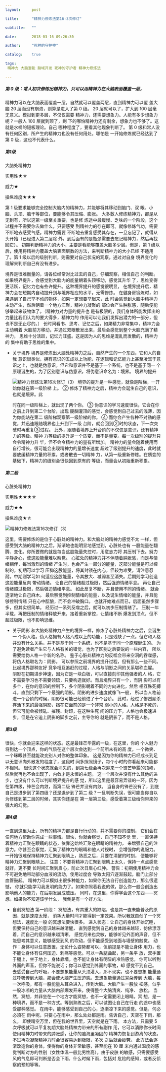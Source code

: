 ```yaml
---
layout:     post

title:      "精神力修炼法第16-3次修订"

subtitle:   ""

date:       2018-03-16 09:26:30

author:     "死神的守护神"

catalog:    true

tags:
 精神力 大脑潜能 脑域开发 死神的守护者 精神力修炼法

---
```




##### 第 0 级：常人初次修炼出精神力，只可以用精神力在大脑表面覆盖一层，
精神力可以在大脑表面覆盖一层，自然就可以覆盖两层，直到精神力可以覆
盖大脑 20 层而没有崩溃，则算是进入了第 0 级。
20 层就可以了，扩大到 100 层毫无意义。模拟到更多层，不仅仅需要
精神力，还需要想象力。人能有多少想象力呢？一般人 100 层就到顶了，剩
下的哪怕精神力还有剩余，想象力也不够了。这就是水桶的短板理论。自己
哪种程度了，要看其他现象判断了。
第 0 级和常人没有任何区别，所产生的精神力也没有任何用处。哪怕是
一开始修炼就已经达到了第 0 级，这也不代表什么。

##### 第1级

大脑处精神力

实用性★☆

威力★

操纵难度★★★



第 1 级要求能够完全控制大脑内的精神力，并能够将其移动到脑门、双
眼、小脑、头顶、脑干等部位，要能够令其压缩、膨胀。
大多数人修练精神力，都是从无到有，所以这第一级至关重要，也是修
炼途中最缓慢、乏味的一个阶段，这个过程并不需要你去做什么，只要感受
到精神力的存在即可。就像修炼气功，需要不断地去感受气感。精神力需要
不断地去重复感受其存在，一旦忘记了，就得从头开始（已经进入第二层除
外，到后面有的是瓶颈需要去忘记精神力，然后再找回它）。
初期判断精神力的大小，主要是看能够覆盖大脑多少层。但是，第 1
级以后，使用将精神力覆盖大脑表面层数的方法，来判断精神力的大小已经
不适用了。第 1 级以后的级别判断，则需要对自己状况的观察。通过对自身
境界变化的理解来判断自己有没有进步。

境界是很难衡量的，请各位经常对比过去的自己，仔细观察，相信自己
的判断。如果境界提升，会感觉到大脑内的能量朝着头顶移动，感觉其升华
了，思维变得更活跃，记忆力也有些许提升。这种境界提升的感觉很明显，
在境界提升后，精神力会在短期内自动提升到与境界相应的水平，无需修炼。
在健身房锻炼时，如果遇到了自己举不动的物体，如果一定想要举起来，此
时会感觉到大脑中精神力主动产生，然后朝着一个地方汇聚，精神力凝聚的
部位会产生肿胀感，随后便能够举起来该物体了。（精神力对力量的提升也
是有极限的，我们身体所能发挥出的力量比我们认为的要大得多，精神力的
作用可以让我们发挥出潜力的一部分，但也不是无止尽的。）
长时间看书、思考、记忆之后，如果精力非常集中，精神力会主动朝着
大脑前方移动，并通过双眼散发出来，最后会感觉到整个大脑充满了精神力，
思维十分活跃，记忆力旺盛。这是因为人的思维是混乱而发散的，精神力的
集中有助于思维的集中。

* 关于境界
    境界是修炼出大脑处精神力之后，自然产生的一个东西，它和人的自我
    意识很类似，拥有意识的五成以上功能，在逻辑和记忆能力上甚至凌驾于意
    识之上，也就是伪意识。但它和意识并不是基于一个系统，也不是基于同一
    个原理诞生的，为了区别意识与伪意识，将伪意识命名为：境界。
    境界的提升

     ![精神力修炼法第16次修订（3）](/img/xiulian/xiulian16-3-1.jpg)
    境界的提升是一种感觉，就像是阶梯，一开始你就在第一级阶梯
    上。
    ②
    修炼了精神力之后，精神力会诞生自己的意识，也就是境界。此

    时在同一级阶梯上，就出现了两个你。
    ③
    伪意识的学习速度很快，它会在你之前上升到第二个台阶，出现
    醍醐灌顶的感觉，会感觉到自己过去的浅薄，因为你能站在第二
    级阶梯观察第一级阶梯的你。
    ④
    而你会产生各种不对劲的感觉，并迅速跟随境界也上升到下一级
    台阶，就会回到②时的状态，下一次突破时再重复③过程。
    此外，跟随着境界上升台阶的不仅仅是意识，还有精神力的等级。精神
    力等级的提升是一个质变，而不是量变。每一次级别的提升只会令精神力升
    华，但不会令精神力的量有所增加。
    精神力的量会随着使用而自行增长，很可能会出现精神力的量增长速度
    超过了级别提升的速度，此时就要放缓精神力量的积累，或者散去一切精神
    力，从第一级重新修炼。在质变的基础下，精神力的级别会很快回到原有的
    等级，而量会从初始重新积累。

##### 第二级
心脏处精神力

实用性★★★☆

威力★★

操纵难度★☆


![精神力修炼法第16次修订（3）](/img/xiulian/xiulian16-3-2.jpg)

这里，需要修炼的是位于心脏处的精神力。和大脑处的精神力感觉不太
一样，但感受到大脑的精神力之后，渐渐地也能明显地感觉到，心脏处也有
一股能量在翻腾、变化。你所要做的就是每当这股能量失控时，用意志力将
其压制下去。努力平静身心，使这股能量难以察觉。
心脏处的精神力并不伴随着肿胀感，而是与情绪相伴，每当激烈的情绪
产生时，也会产生一部分的能量，这部分能量是可以控制的。初期可以学习
压抑这股能量，将其封锁在内心，但较为难受，请注意忍耐。中期则学习如
何适应这股能量，令其放大、减弱甚至消失。后期则学习创造这股能量反向
带动情绪。
让自己的情绪超过极限，然后强迫情绪平息。
再让自己情绪超过极限，然后强迫情绪平息。
如此反复不断，并且使用不同的情绪。
就会逐渐地让自己麻木。
最后察觉到控制情绪的能量，以及诞生情绪的能量，并且能够控制情绪
只在心中酝酿，而不会冲破胸口。
也就开始难点而已，后面虽然步骤多，但其实很简单。
经历过一系列反噬之后，就可以初步压制情绪了。
压制一年半载，再把压制的情绪释放开来，接着重新掌控，让情绪不断
爆发到顶点，但不超过极限，也不影响思维。

* 关于阴影
    和大脑处精神力产生的境界一样，修炼了心脏处精神力之后，会诞生一
    个伪人格。伪人格拥有人格八成以上的功能，只是残缺了一点，但它和人格
    并没有什么关系，并不是基于同一个系统，也不是基于同一个原理诞生的。
    为了避免读者产生它与人格有关的错觉，也为了区别之后要说的一些内容，
    所以需要给伪人格一个新的名称。
    鉴于心脏处精神力的反噬会带来空洞的吞噬感，将伪人格取名为：阴影。
    可以参照之前境界的提升过程，但有那么一些不同。比起境界那种友好
    竞争相互追赶的过程，人格与阴影之间的关系堪称血腥。
    阴影在初期进步神速，因为它是一块白板，可以直接刻印其他强者的人
    格，它不需要学习也不需要领悟，只要构造就好。而且境界只有一个，而阴
    影可以有多个，在你的意识的控制下，多个阴影朝着不同的方向进化，然后
    相互殊死搏斗，直到只剩下一个最强的阴影。阴影的进步速度就像飞一般，
    所以当人格前进一个台阶的时候，阴影很可能已经前进了十个台阶。
    此时，经过了惨烈厮杀存活下来的最强阴影，挡在它面前的是一个非常
    弱小的人格。人格是不死的，但它可能会被倾轧、摧残、封印，在这种生死
    间的压力下，人格也会极速进步，但是在它追上阴影的脚步之前，主导你的
    就是阴影了，而不是人格。

##### 第3级
很快，你就会迎来这样的状态。这是最锋芒毕露的一级，在这里，你的
个人魅力将到达一个顶点，你的气质在这个层次会达到一个前所未有的高
度，一个微笑、一个眯眼甚至就能改变别人对你的整体印象。
这是因为你的精神力已经成长到足以无意识向外散发的程度了，这段时
间多照照镜子，每个小时的你看起来可能都不相同。
很快这个状态就会消失的，到第七级会再次迎来一个锋芒毕露的顶峰，
然后就再也不会出现了，内敛才是永恒的主题。
这一个层次并没有什么其他的进步，也没有什么可以判断境界提升的感
觉，所以这里是最容易弄错的一环。因为在第四级，锋芒会内敛，而第二级
锋芒并没有内敛。
当自身的锋芒没有了，到底自己是进步到了第四级？还是退步到了第二
级？一旦判断失误，很可能当你自以为修炼到第二层的时候，其实你还是在
第一层第三级，感受着第三级给你带来的强大的幻觉。

##### 第4级
一直到这里为止，所有的精神力都是自行行动的，并不需要你的控制，
它们会在任何地方帮助你完成一些事情。很快，你就会察觉，自己不知不觉
里，一直保持着精神力汇聚在眼睛的状态，依靠这始终汇聚在眼睛的精神力，
来增强自己的注意力。你甚至会察觉，汇集了精神力的眼睛和他人对视时，
会增强你的说服力。
一开始很难保持精神力汇聚到眼睛上，熟悉之后，只要在清醒的时刻，
便能够将精神力汇聚到眼睛上。
注意：不要将精神力汇聚到眼睛上太久，保持一点点感觉就好，更不要
长时间汇聚到眉心，防止次日眉心红肿。
警告：初期使用精神力会不可避免地带动部分血液的流动，使用过度会
导致太阳穴逐渐鼓起，脑门上部分血管鼓起。
精神力可以模拟出很多种能力，如果你无法自行创造能力，那么很遗憾，
你就只能学习我发明的能力了。如果你照着我说的做，那么你一般会创造出
影响他人的能力，在后期发展成威压。
同时，在这里，你得学会这个东西——冥想。如果你不知道该学什么，
我倒是有一个好方法。

* 自创冥想法
第一阶段：
冥想法，有其重大的缺陷，也是其一直未能普及的原因，就是速度太慢，
消耗大量时间才能得到一定效果。所以我就自创了一个冥想法，速度比一般
的冥想法要快很多。
进入状态：让自己的身体开始沉睡，但要保持自己的意识越来越清醒，
直到感觉到自己的身体越来越轻，仿佛漂浮着，而自己的意识越来越清晰，
感觉月来也灵敏，能够听见外面的声音，但不能思考其意义，能够感受到风
的吹动，但不能感受到地面与墙壁的触觉。
动作：身体可以任意放置，无论什么姿势都可以，但前提是不能让身体
用力，也不能让身体有任何压迫、刺痛等感觉。可以一条腿曲起，另一条平
放，双手置于腿上，坐于地上，身体靠墙。也不能让身体有明显的冷热感觉。
你可以听到外面的声音，但你不能说话；你可以感觉到外面的事物，却
感觉不到自己。
去感受自己的呼吸，不要想象能量从头顶灌入，那不现实，也不要想象
能量通过呼吸传到大脑，那会使大脑产生压迫感。去想象能量通过耳朵传到
大脑，每一次呼吸，都有一股能量从耳朵进入，传到大脑。大脑产生一股放
松感，似乎一股冰凉的力量从大脑内部爆发开来，使得整个大脑清爽、纯净、
放松。
当然，冥想，并非坐在一个地方才能冥想，也不一定需要闭上眼睛。冥
想，是一种境界，而不是一种方式。等到熟练之后，可以试图让自己在行走
的途中也感受那种感觉。
在雨中，能够感受到自己的心，逐渐凉下来的感觉。但是，何必必须在
雨中呢，只要心在雨中，那么处处都是雨。告诉自己，天空在下雨，那么，
即使晴空万里，但在我的世界里，天空就是在下雨。
本方法，只需要 5 次呼吸就可以平复初期大脑处精神力带来的所有副作
用，它可以消除你长时间使用精神力时带来的肿胀感，让你的脑海里凝固的
精神力恢复到游离的状态。不过再次凝聚精神力时会很容易达到极限，多次
之后就会疲劳。
此方法会逐渐改造你的身体，使得你的身体非常敏感，甚至能在 10 厘
米内通过温度的感觉判断对方的性别（女性体温一般比男性高），由于皮肤
的敏感，只需要感受风的气息即可判断是否会下雨，什么时候下雨，包括对
危险的感知，或者反侦察的预知等等。


